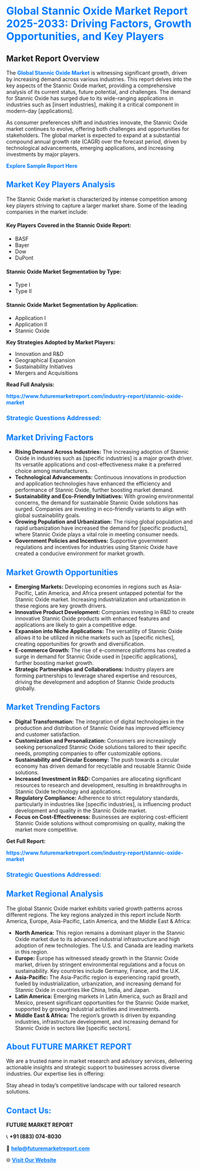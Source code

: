 <h1 style="color: #007BFF;">Global Stannic Oxide Market Report 2025-2033: Driving Factors, Growth Opportunities, and Key Players</h1>

<section id="overview">
<h2>Market Report Overview</h2>
<p>The <a href="https://www.futuremarketreport.com/industry-report/stannic-oxide-market" style="color: #007BFF; text-decoration: none;"><strong>Global Stannic Oxide Market</strong></a> is witnessing significant growth, driven by increasing demand across various industries. This report delves into the key aspects of the Stannic Oxide market, providing a comprehensive analysis of its current status, future potential, and challenges. The demand for Stannic Oxide has surged due to its wide-ranging applications in industries such as [insert industries], making it a critical component in modern-day [applications].</p>
<p>As consumer preferences shift and industries innovate, the Stannic Oxide market continues to evolve, offering both challenges and opportunities for stakeholders. The global market is expected to expand at a substantial compound annual growth rate (CAGR) over the forecast period, driven by technological advancements, emerging applications, and increasing investments by major players.</p>
</section>

<section id="overview">
<p><a href="https://www.futuremarketreport.com/request-sample/reportId=120943" style="color: #007BFF; text-decoration: none;"><strong>Explore Sample Report Here</strong></a></p>
</section>

<section id="key-players">
<h2 style="color: #007BFF;">Market Key Players Analysis</h2>
<p>The Stannic Oxide market is characterized by intense competition among key players striving to capture a larger market share. Some of the leading companies in the market include:</p>
<h4>Key Players Covered in the Stannic Oxide Report:</h4>
<ul><li>BASF</li><li>Bayer</li><li>Dow</li><li>DuPont</li></ul>
<h4>Stannic Oxide Market Segmentation by Type:</h4>
<ul><li>Type I</li><li>Type II</li></ul>

<h4>Stannic Oxide Market Segmentation by Application:</h4>
<ul><li>Application I</li><li>Application II</li><li>Stannic Oxide</li></ul>
<p><strong>Key Strategies Adopted by Market Players:</strong></p>
<ul>
<li>Innovation and R&D</li>
<li>Geographical Expansion</li>
<li>Sustainability Initiatives</li>
<li>Mergers and Acquisitions</li>
</ul>
</section>

<section>
<p><strong>Read Full Analysis: </strong></p><a href="https://www.futuremarketreport.com/industry-report/stannic-oxide-market" style="color: #007BFF; text-decoration: none;"><strong>https://www.futuremarketreport.com/industry-report/stannic-oxide-market</strong></a>
<h3 style="color: #007BFF;">Strategic Questions Addressed:</h3>
</section>

<section id="driving-factors">
<h2 style="color: #007BFF;">Market Driving Factors</h2>
<ul>
<li><strong>Rising Demand Across Industries:</strong> The increasing adoption of Stannic Oxide in industries such as [specific industries] is a major growth driver. Its versatile applications and cost-effectiveness make it a preferred choice among manufacturers.</li>
<li><strong>Technological Advancements:</strong> Continuous innovations in production and application technologies have enhanced the efficiency and performance of Stannic Oxide, further boosting market demand.</li>
<li><strong>Sustainability and Eco-Friendly Initiatives:</strong> With growing environmental concerns, the demand for sustainable Stannic Oxide solutions has surged. Companies are investing in eco-friendly variants to align with global sustainability goals.</li>
<li><strong>Growing Population and Urbanization:</strong> The rising global population and rapid urbanization have increased the demand for [specific products], where Stannic Oxide plays a vital role in meeting consumer needs.</li>
<li><strong>Government Policies and Incentives:</strong> Supportive government regulations and incentives for industries using Stannic Oxide have created a conducive environment for market growth.</li>
</ul>
</section>

<section id="growth-opportunities">
<h2 style="color: #007BFF;">Market Growth Opportunities</h2>
<ul>
<li><strong>Emerging Markets:</strong> Developing economies in regions such as Asia-Pacific, Latin America, and Africa present untapped potential for the Stannic Oxide market. Increasing industrialization and urbanization in these regions are key growth drivers.</li>
<li><strong>Innovative Product Development:</strong> Companies investing in R&D to create innovative Stannic Oxide products with enhanced features and applications are likely to gain a competitive edge.</li>
<li><strong>Expansion into Niche Applications:</strong> The versatility of Stannic Oxide allows it to be utilized in niche markets such as [specific niches], creating opportunities for growth and diversification.</li>
<li><strong>E-commerce Growth:</strong> The rise of e-commerce platforms has created a surge in demand for Stannic Oxide used in [specific applications], further boosting market growth.</li>
<li><strong>Strategic Partnerships and Collaborations:</strong> Industry players are forming partnerships to leverage shared expertise and resources, driving the development and adoption of Stannic Oxide products globally.</li>
</ul>
</section>

<section id="trending-factors">
<h2 style="color: #007BFF;">Market Trending Factors</h2>
<ul>
<li><strong>Digital Transformation:</strong> The integration of digital technologies in the production and distribution of Stannic Oxide has improved efficiency and customer satisfaction.</li>
<li><strong>Customization and Personalization:</strong> Consumers are increasingly seeking personalized Stannic Oxide solutions tailored to their specific needs, prompting companies to offer customizable options.</li>
<li><strong>Sustainability and Circular Economy:</strong> The push towards a circular economy has driven demand for recyclable and reusable Stannic Oxide solutions.</li>
<li><strong>Increased Investment in R&D:</strong> Companies are allocating significant resources to research and development, resulting in breakthroughs in Stannic Oxide technology and applications.</li>
<li><strong>Regulatory Compliance:</strong> Adherence to strict regulatory standards, particularly in industries like [specific industries], is influencing product development and quality in the Stannic Oxide market.</li>
<li><strong>Focus on Cost-Effectiveness:</strong> Businesses are exploring cost-efficient Stannic Oxide solutions without compromising on quality, making the market more competitive.</li>
</ul>
</section>

<section>
<p><strong>Get Full Report: </strong></p><a href="https://www.futuremarketreport.com/industry-report/stannic-oxide-market" style="color: #007BFF; text-decoration: none;"><strong>https://www.futuremarketreport.com/industry-report/stannic-oxide-market</strong></a>
<h3 style="color: #007BFF;">Strategic Questions Addressed:</h3>
</section>


<section id="regional-analysis">
<h2 style="color: #007BFF;">Market Regional Analysis</h2>
<p>The global Stannic Oxide market exhibits varied growth patterns across different regions. The key regions analyzed in this report include North America, Europe, Asia-Pacific, Latin America, and the Middle East & Africa:</p>
<ul>
<li><strong>North America:</strong> This region remains a dominant player in the Stannic Oxide market due to its advanced industrial infrastructure and high adoption of new technologies. The U.S. and Canada are leading markets in this region.</li>
<li><strong>Europe:</strong> Europe has witnessed steady growth in the Stannic Oxide market, driven by stringent environmental regulations and a focus on sustainability. Key countries include Germany, France, and the U.K.</li>
<li><strong>Asia-Pacific:</strong> The Asia-Pacific region is experiencing rapid growth, fueled by industrialization, urbanization, and increasing demand for Stannic Oxide in countries like China, India, and Japan.</li>
<li><strong>Latin America:</strong> Emerging markets in Latin America, such as Brazil and Mexico, present significant opportunities for the Stannic Oxide market, supported by growing industrial activities and investments.</li>
<li><strong>Middle East & Africa:</strong> The region’s growth is driven by expanding industries, infrastructure development, and increasing demand for Stannic Oxide in sectors like [specific sectors].</li>
</ul>
</section>

<footer>
<h2 style="color: #007BFF;">About FUTURE MARKET REPORT</h2>
<p>We are a trusted name in market research and advisory services, delivering actionable insights and strategic support to businesses across diverse industries. Our expertise lies in offering:</p>

<p>Stay ahead in today’s competitive landscape with our tailored research solutions.</p>

<h2 style="color: #007BFF;">Contact Us:</h2>
<p><strong>FUTURE MARKET REPORT</strong></p>
<p>📞 <strong>+91 (883) 074-8030</strong></p>
<p>📧 <strong><a href="mailto:help@futuremarketreport.com" style="color: #007BFF;">help@futuremarketreport.com</a></strong></p>
<p>🌐 <strong><a href="https://www.futuremarketreport.com/" style="color: #007BFF;">Visit Our Website</a></strong></p>
</footer>